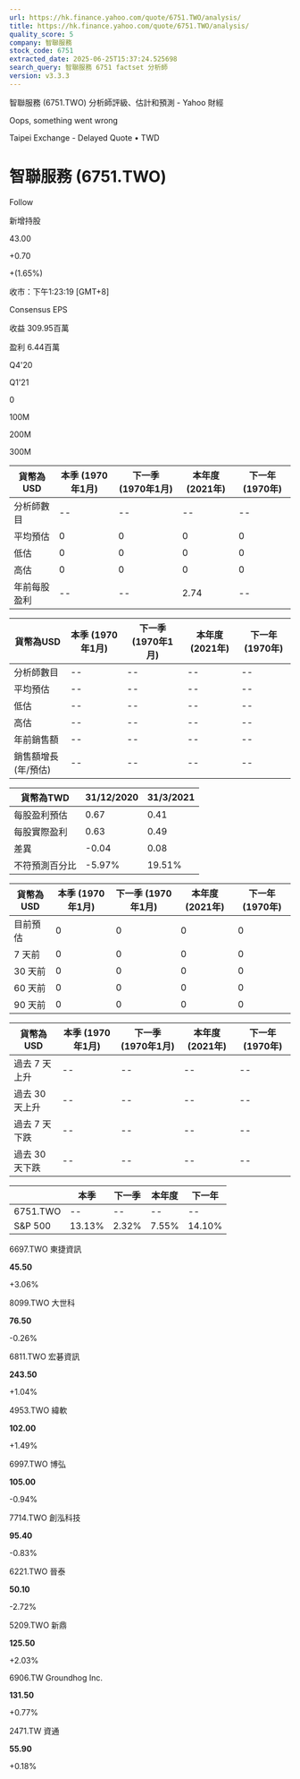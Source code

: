 ```yaml
---
url: https://hk.finance.yahoo.com/quote/6751.TWO/analysis/
title: https://hk.finance.yahoo.com/quote/6751.TWO/analysis/
quality_score: 5
company: 智聯服務
stock_code: 6751
extracted_date: 2025-06-25T15:37:24.525698
search_query: 智聯服務 6751 factset 分析師
version: v3.3.3
---
```


智聯服務 (6751.TWO) 分析師評級、估計和預測 - Yahoo 財經


Oops, something went wrong

 

Taipei Exchange - Delayed Quote • TWD 

# 智聯服務 (6751.TWO)

Follow

 

新增持股

43.00

+0.70

+(1.65%)

收市：下午1:23:19 [GMT+8]

Consensus EPS

收益 309.95百萬

盈利 6.44百萬

Q4'20

Q1'21

0

100M

200M

300M

| 貨幣為USD | 本季 (1970年1月) | 下一季 (1970年1月) | 本年度 (2021年) | 下一年 (1970年) |
| --- | --- | --- | --- | --- |
| 分析師數目 | -- | -- | -- | -- |
| 平均預估 | 0 | 0 | 0 | 0 |
| 低估 | 0 | 0 | 0 | 0 |
| 高估 | 0 | 0 | 0 | 0 |
| 年前每股盈利 | -- | -- | 2.74 | -- |

| 貨幣為USD | 本季 (1970年1月) | 下一季 (1970年1月) | 本年度 (2021年) | 下一年 (1970年) |
| --- | --- | --- | --- | --- |
| 分析師數目 | -- | -- | -- | -- |
| 平均預估 | -- | -- | -- | -- |
| 低估 | -- | -- | -- | -- |
| 高估 | -- | -- | -- | -- |
| 年前銷售額 | -- | -- | -- | -- |
| 銷售額增長 (年/預估) | -- | -- | -- | -- |

| 貨幣為TWD | 31/12/2020 | 31/3/2021 |
| --- | --- | --- |
| 每股盈利預估 | 0.67 | 0.41 |
| 每股實際盈利 | 0.63 | 0.49 |
| 差異 | -0.04 | 0.08 |
| 不符預測百分比 | -5.97% | 19.51% |

| 貨幣為USD | 本季 (1970年1月) | 下一季 (1970年1月) | 本年度 (2021年) | 下一年 (1970年) |
| --- | --- | --- | --- | --- |
| 目前預估 | 0 | 0 | 0 | 0 |
| 7 天前 | 0 | 0 | 0 | 0 |
| 30 天前 | 0 | 0 | 0 | 0 |
| 60 天前 | 0 | 0 | 0 | 0 |
| 90 天前 | 0 | 0 | 0 | 0 |

| 貨幣為USD | 本季 (1970年1月) | 下一季 (1970年1月) | 本年度 (2021年) | 下一年 (1970年) |
| --- | --- | --- | --- | --- |
| 過去 7 天上升 | -- | -- | -- | -- |
| 過去 30 天上升 | -- | -- | -- | -- |
| 過去 7 天下跌 | -- | -- | -- | -- |
| 過去 30 天下跌 | -- | -- | -- | -- |

|  | 本季 | 下一季 | 本年度 | 下一年 |
| --- | --- | --- | --- | --- |
| 6751.TWO | -- | -- | -- | -- |
| S&P 500 | 13.13% | 2.32% | 7.55% | 14.10% |

6697.TWO  東捷資訊

**45.50**

+3.06%

8099.TWO  大世科

**76.50**

-0.26%

6811.TWO  宏碁資訊

**243.50**

+1.04%

4953.TWO  緯軟

**102.00**

+1.49%

6997.TWO  博弘

**105.00**

-0.94%

7714.TWO  創泓科技

**95.40**

-0.83%

6221.TWO  晉泰

**50.10**

-2.72%

5209.TWO  新鼎

**125.50**

+2.03%

6906.TW  Groundhog Inc.

**131.50**

+0.77%

2471.TW  資通

**55.90**

+0.18%